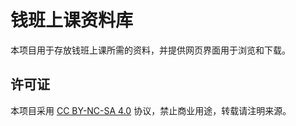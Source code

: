 # 钱班上课资料库

本项目用于存放钱班上课所需的资料，并提供网页界面用于浏览和下载。

## 许可证

本项目采用 [CC BY-NC-SA 4.0](LICENSE) 协议，禁止商业用途，转载请注明来源。
